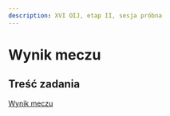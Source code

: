 ```yaml
---
description: XVI OIJ, etap II, sesja próbna
---
```


# Wynik meczu

## Treść zadania

[Wynik meczu](https://szkopul.edu.pl/problemset/problem/9FF2H15BiPw9pJUgwEBFDcOr/site/?key=statement)